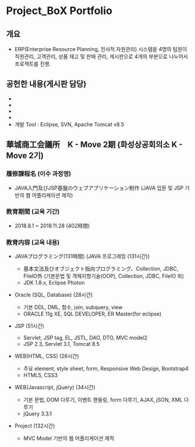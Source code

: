 # Project_BoX Portfolio

## 개요
* ERP(Enterprise Resource Planning, 전사적 자원관리) 시스템을 4명의 팀원이 직원관리, 고객관리, 상품 재고 및 판매 관리, 게시판으로 4개의 부분으로 나누어서 프로젝트를 진행. 

## 공헌한 내용(게시판 담당)
* 
* 
* 
* 
* 개발 Tool : Eclipse, SVN, Apache Tomcat v8.5


## 華城商工会議所　K - Move 2期 (화성상공회의소 K - Move 2기)

### 履修課程名 (이수 과정명)
* JAVA入門及びJSP基盤のウェブアプリケーション制作 (JAVA 입문 및 JSP 기반의 웹 어플리케이션 제작)

### 教育期間 (교육 기간)
* 2018.8.1 ~ 2018.11.28 (402時間)

### 教育内容 (교육 내용)
* JAVAプログラミング(131時間) (JAVA 프로그래밍 (131시간))
  - 基本文法及びオブジェクト指向プログラミング、Collection, JDBC, FileIO外 (기본문법 및 객체지향기술(OOP), Collection, JDBC, FileIO 외)
  - JDK 1.8.x, Eclipse Photon

* Oracle (SQL, Database) (28시간)
  - 기본 DDL, DML, 함수, join, subquery, view
  - ORACLE 11g XE, SQL DEVELOPER, ER Master(for eclipse)

* JSP (51시간)
  - Servlet, JSP tag, EL, JSTL, DAO, DTO, MVC model2
  - JSP 2.3, Servlet 3.1, Tomcat 8.5

* WEB(HTML, CSS) (26시간)
  - 주요 element, style sheet, form, Responsive Web Design, Bootstrap4
  - HTML5, CSS3

* WEB(Javascript, jQuery) (34시간)
  - 기본 문법, DOM 다루기, 이벤트 핸들링, form 다루기, AJAX, jSON, XML 다루기
  - jQuery 3.3.1
  
* Project (132시간)
  - MVC Model 기반의 웹 어플리케이션 제작
